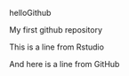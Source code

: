 helloGithub


My first github repository


This is a line from Rstudio 

And here is a line from GitHub

